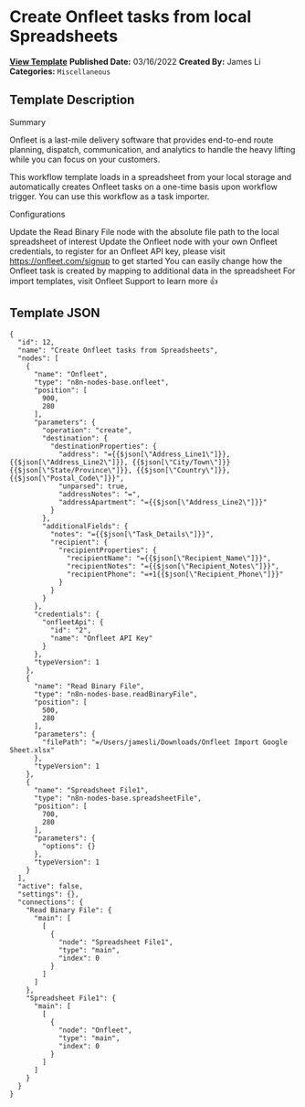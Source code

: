 # Create Onfleet tasks from local Spreadsheets

**[View Template](https://n8n.io/workflows/1530-/)**  **Published Date:** 03/16/2022  **Created By:** James Li  **Categories:** `Miscellaneous`  

## Template Description

Summary

Onfleet is a last-mile delivery software that provides end-to-end route planning, dispatch, communication, and analytics to handle the heavy lifting while you can focus on your customers.

This workflow template loads in a spreadsheet from your local storage and automatically creates Onfleet tasks on a one-time basis upon workflow trigger. You can use this workflow as a task importer.

Configurations

Update the Read Binary File node with the absolute file path to the local spreadsheet of interest
Update the Onfleet node with your own Onfleet credentials, to register for an Onfleet API key, please visit https://onfleet.com/signup to get started
You can easily change how the Onfleet task is created by mapping to additional data in the spreadsheet
For import templates, visit Onfleet Support to learn more 👍

## Template JSON

```
{
  "id": 12,
  "name": "Create Onfleet tasks from Spreadsheets",
  "nodes": [
    {
      "name": "Onfleet",
      "type": "n8n-nodes-base.onfleet",
      "position": [
        900,
        280
      ],
      "parameters": {
        "operation": "create",
        "destination": {
          "destinationProperties": {
            "address": "={{$json[\"Address_Line1\"]}}, {{$json[\"Address_Line2\"]}}, {{$json[\"City/Town\"]}} {{$json[\"State/Province\"]}}, {{$json[\"Country\"]}}, {{$json[\"Postal_Code\"]}}",
            "unparsed": true,
            "addressNotes": "=",
            "addressApartment": "={{$json[\"Address_Line2\"]}}"
          }
        },
        "additionalFields": {
          "notes": "={{$json[\"Task_Details\"]}}",
          "recipient": {
            "recipientProperties": {
              "recipientName": "={{$json[\"Recipient_Name\"]}}",
              "recipientNotes": "={{$json[\"Recipient_Notes\"]}}",
              "recipientPhone": "=+1{{$json[\"Recipient_Phone\"]}}"
            }
          }
        }
      },
      "credentials": {
        "onfleetApi": {
          "id": "2",
          "name": "Onfleet API Key"
        }
      },
      "typeVersion": 1
    },
    {
      "name": "Read Binary File",
      "type": "n8n-nodes-base.readBinaryFile",
      "position": [
        500,
        280
      ],
      "parameters": {
        "filePath": "=/Users/jamesli/Downloads/Onfleet Import Google Sheet.xlsx"
      },
      "typeVersion": 1
    },
    {
      "name": "Spreadsheet File1",
      "type": "n8n-nodes-base.spreadsheetFile",
      "position": [
        700,
        280
      ],
      "parameters": {
        "options": {}
      },
      "typeVersion": 1
    }
  ],
  "active": false,
  "settings": {},
  "connections": {
    "Read Binary File": {
      "main": [
        [
          {
            "node": "Spreadsheet File1",
            "type": "main",
            "index": 0
          }
        ]
      ]
    },
    "Spreadsheet File1": {
      "main": [
        [
          {
            "node": "Onfleet",
            "type": "main",
            "index": 0
          }
        ]
      ]
    }
  }
}
```
